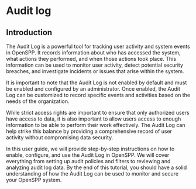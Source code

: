 # Audit log

## Introduction

The Audit Log is a powerful tool for tracking user activity and system events in OpenSPP. It records information about who has accessed the system, what actions they performed, and when those actions took place. This information can be used to monitor user activity, detect potential security breaches, and investigate incidents or issues that arise within the system.

It is important to note that the Audit Log is not enabled by default and must be enabled and configured by an administrator. Once enabled, the Audit Log can be customized to record specific events and activities based on the needs of the organization.

While strict access rights are important to ensure that only authorized users have access to data, it is also important to allow users access to enough information to be able to perform their work effectively. The Audit Log can help strike this balance by providing a comprehensive record of user activity without compromising data security.

In this user guide, we will provide step-by-step instructions on how to enable, configure, and use the Audit Log in OpenSPP. We will cover everything from setting up audit policies and filters to reviewing and analyzing audit log data. By the end of this tutorial, you should have a solid understanding of how the Audit Log can be used to monitor and secure your OpenSPP system.
